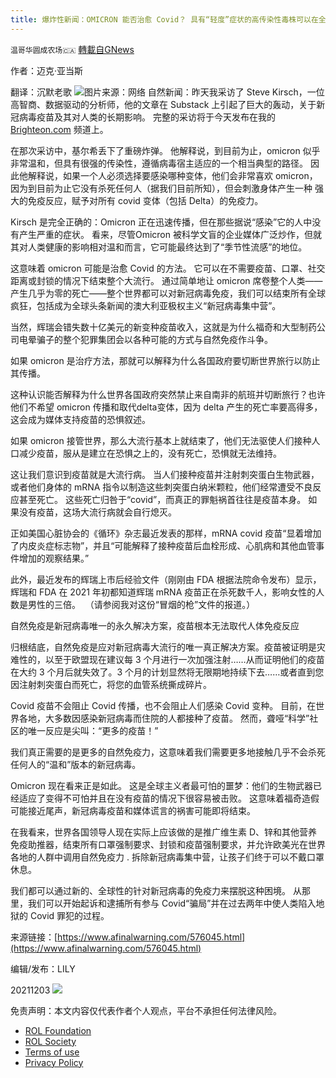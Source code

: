 ```yaml
---
title: 爆炸性新闻：OMICRON 能否治愈 Covid？ 具有“轻度”症状的高传染性毒株可以在全球范围内提供天然免疫力并使疫苗过时
---
```

`温哥华圆成农场🇨🇦` [轉載自GNews](https://gnews.org/zh-hans/1717336/)

作者：迈克·亚当斯

翻译：沉默老歌
![](https://assets.gnews.org/wp-content/uploads/2021/12/屏幕截图-2021-12-03-153809.png)图片来源：网络
自然新闻：昨天我采访了 Steve Kirsch，一位高智商、数据驱动的分析师，他的文章在 Substack 上引起了巨大的轰动，关于新冠病毒疫苗及其对人类的长期影响。 完整的采访将于今天发布在我的 [Brighteon.com](http://Brighteon.com) 频道上。

在那次采访中，基尔希丢下了重磅炸弹。 他解释说，到目前为止，omicron 似乎非常温和，但具有很强的传染性，遵循病毒宿主适应的一个相当典型的路径。 因此他解释说，如果一个人必须选择要感染哪种变体，他们会非常喜欢 omicron，因为到目前为止它没有杀死任何人（据我们目前所知），但会刺激身体产生一种 强大的免疫反应，赋予对所有 covid 变体（包括 Delta）的免疫力。

Kirsch 是完全正确的：Omicron 正在迅速传播，但在那些据说“感染”它的人中没有产生严重的症状。 看来，尽管Omicron 被科学文盲的企业媒体广泛炒作，但就其对人类健康的影响相对温和而言，它可能最终达到了“季节性流感”的地位。

这意味着 omicron 可能是治愈 Covid 的方法。 它可以在不需要疫苗、口罩、社交距离或封锁的情况下结束整个大流行。 通过简单地让 omicron 席卷整个人类——产生几乎为零的死亡——整个世界都可以对新冠病毒免疫，我们可以结束所有全球疯狂，包括成为全球头条新闻的澳大利亚极权主义“新冠病毒集中营”。

当然，辉瑞会错失数十亿美元的新变种疫苗收入，这就是为什么福奇和大型制药公司电晕骗子的整个犯罪集团会以各种可能的方式与自然免疫作斗争。

如果 omicron 是治疗方法，那就可以解释为什么各国政府要切断世界旅行以防止其传播。

这种认识能否解释为什么世界各国政府突然禁止来自南非的航班并切断旅行？也许他们不希望 omicron 传播和取代delta变体，因为 delta 产生的死亡率要高得多，这会成为媒体支持疫苗的恐惧叙述。

如果 omicron 接管世界，那么大流行基本上就结束了，他们无法驱使人们接种人口减少疫苗，服从是建立在恐惧之上的，没有死亡，恐惧就无法维持。

这让我们意识到疫苗就是大流行病。 当人们接种疫苗并注射刺突蛋白生物武器，或者他们身体的 mRNA 指令以制造这些刺突蛋白纳米颗粒，他们经常遭受不良反应甚至死亡。 这些死亡归咎于“covid”，而真正的罪魁祸首往往是疫苗本身。 如果没有疫苗，这场大流行病就会自行熄灭。

正如美国心脏协会的《循环》杂志最近发表的那样，mRNA covid 疫苗“显着增加了内皮炎症标志物”，并且“可能解释了接种疫苗后血栓形成、心肌病和其他血管事件增加的观察结果。”

此外，最近发布的辉瑞上市后经验文件（刚刚由 FDA 根据法院命令发布）显示，辉瑞和 FDA 在 2021 年初都知道辉瑞 mRNA 疫苗正在杀死数千人，影响女性的人数是男性的三倍。  （请参阅我对这份“冒烟的枪”文件的报道。）

自然免疫是新冠病毒唯一的永久解决方案，疫苗根本无法取代人体免疫反应

归根结底，自然免疫是应对新冠病毒大流行的唯一真正解决方案。疫苗被证明是灾难性的，以至于欧盟现在建议每 3 个月进行一次加强注射……从而证明他们的疫苗在大约 3 个月后就失效了。3 个月的计划显然将无限期地持续下去……或者直到您因注射刺突蛋白而死亡，将您的血管系统撕成碎片。

Covid 疫苗不会阻止 Covid 传播，也不会阻止人们感染 Covid 变种。 目前，在世界各地，大多数因感染新冠病毒而住院的人都接种了疫苗。 然而，聋哑“科学”社区的唯一反应是尖叫：“更多的疫苗！”

我们真正需要的是更多的自然免疫力，这意味着我们需要更多地接触几乎不会杀死任何人的“温和”版本的新冠病毒。

Omicron 现在看来正是如此。 这是全球主义者最可怕的噩梦：他们的生物武器已经适应了变得不可怕并且在没有疫苗的情况下很容易被击败。 这意味着福奇造假可能接近尾声，新冠病毒疫苗和媒体谎言的祸害可能即将结束。

在我看来，世界各国领导人现在实际上应该做的是推广维生素 D、锌和其他营养免疫助推器，结束所有口罩强制要求、封锁和疫苗强制要求，并允许欧美光在世界各地的人群中调用自然免疫力 . 拆除新冠病毒集中营，让孩子们终于可以不戴口罩休息。

我们都可以通过新的、全球性的针对新冠病毒的免疫力来摆脱这种困境。 从那里，我们可以开始起诉和逮捕所有参与 Covid“骗局”并在过去两年中使人类陷入地狱的 Covid 罪犯的过程。

来源链接：[https://www.afinalwarning.com/576045.html](https://www.afinalwarning.com/576045.html)

编辑/发布：LILY

20211203
![](https://assets.gnews.org/wp-content/uploads/2021/11/農場文宣-3.jpg)
 

免责声明：本文内容仅代表作者个人观点，平台不承担任何法律风险。

- [ROL Foundation](https://rolfoundation.org/)
- [ROL Society](https://rolsociety.org/)
- [Terms of use](https://gnews.org/terms-of-use-3/)
- [Privacy Policy](https://gnews.org/privacy-policy/)
